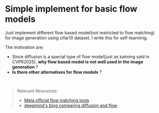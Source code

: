 # Simple implement for basic flow models

Just implement different flow based model(not restricted to flow matching) for image generation using cifar10 dataset. I write this for self-learninig.

The motivation are:
- Since diffusion is a special type of flow model(just as kaiming said in CVPR2025), **why flow based model is not well used in the image generation** ?
- **Is there other alternatives for flow models** ?

<br>

> Relevant Resources:  
> - [Meta official flow matching tools](https://github.com/facebookresearch/flow_matching)
> - [deepmind's blog comparing diffusion and flow](https://diffusionflow.github.io/)